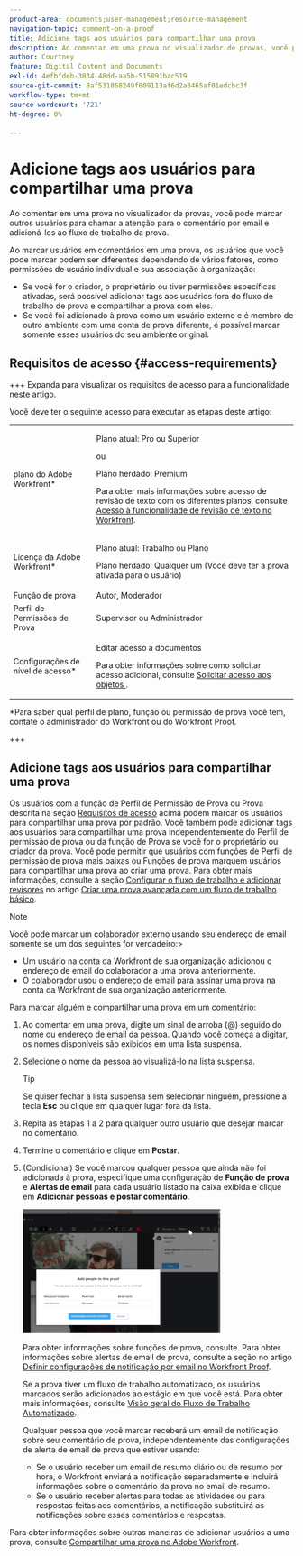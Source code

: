 ```yaml
---
product-area: documents;user-management;resource-management
navigation-topic: comment-on-a-proof
title: Adicione tags aos usuários para compartilhar uma prova
description: Ao comentar em uma prova no visualizador de provas, você pode marcar outros usuários para chamar a atenção para o comentário por email e adicioná-los ao fluxo de trabalho da prova.
author: Courtney
feature: Digital Content and Documents
exl-id: 4efbfdeb-3834-48dd-aa5b-515891bac519
source-git-commit: 8af531868249f609113af6d2a8465af01edcbc3f
workflow-type: tm+mt
source-wordcount: '721'
ht-degree: 0%

---
```


# Adicione tags aos usuários para compartilhar uma prova

Ao comentar em uma prova no visualizador de provas, você pode marcar outros usuários para chamar a atenção para o comentário por email e adicioná-los ao fluxo de trabalho da prova.

Ao marcar usuários em comentários em uma prova, os usuários que você pode marcar podem ser diferentes dependendo de vários fatores, como permissões de usuário individual e sua associação à organização:

* Se você for o criador, o proprietário ou tiver permissões específicas ativadas, será possível adicionar tags aos usuários fora do fluxo de trabalho de prova e compartilhar a prova com eles.
* Se você foi adicionado à prova como um usuário externo e é membro de outro ambiente com uma conta de prova diferente, é possível marcar somente esses usuários do seu ambiente original. <!--For more information, see [Proofing collaboration limitations with people outside of your organization](../../../../review-and-approve-work/proofing/tips-tricks-and-troubleshooting/collaboration-with-members-outside-of-your-organization.md)-->

## Requisitos de acesso {#access-requirements}

+++ Expanda para visualizar os requisitos de acesso para a funcionalidade neste artigo.

Você deve ter o seguinte acesso para executar as etapas deste artigo:

<table style="table-layout:auto"> 
 <col> 
 <col> 
 <tbody> 
  <tr> 
   <td role="rowheader">plano do Adobe Workfront*</td> 
   <td> <p>Plano atual: Pro ou Superior</p> <p>ou</p> <p>Plano herdado: Premium</p> <p>Para obter mais informações sobre acesso de revisão de texto com os diferentes planos, consulte <a href="/help/quicksilver/administration-and-setup/manage-workfront/configure-proofing/access-to-proofing-functionality.md" class="MCXref xref">Acesso à funcionalidade de revisão de texto no Workfront</a>.</p> </td> 
  </tr> 
  <tr> 
   <td role="rowheader">Licença da Adobe Workfront*</td> 
   <td> <p>Plano atual: Trabalho ou Plano</p> <p>Plano herdado: Qualquer um (Você deve ter a prova ativada para o usuário)</p> </td> 
  </tr> 
  <tr data-mc-conditions=""> 
   <td role="rowheader">Função de prova</td> 
   <td>Autor, Moderador</td> 
  </tr> 
  <tr data-mc-conditions=""> 
   <td role="rowheader">Perfil de Permissões de Prova </td> 
   <td>Supervisor ou Administrador</td> 
  </tr> 
  <tr data-mc-conditions=""> 
   <td role="rowheader">Configurações de nível de acesso*</td> 
   <td> <p>Editar acesso a documentos</p> <p>Para obter informações sobre como solicitar acesso adicional, consulte <a href="../../../../workfront-basics/grant-and-request-access-to-objects/request-access.md" class="MCXref xref">Solicitar acesso aos objetos </a>.</p> </td> 
  </tr> 
 </tbody> 
</table>

&#42;Para saber qual perfil de plano, função ou permissão de prova você tem, contate o administrador do Workfront ou do Workfront Proof.

+++

## Adicione tags aos usuários para compartilhar uma prova

Os usuários com a função de Perfil de Permissão de Prova ou Prova descrita na seção [Requisitos de acesso](#access-requirements) acima podem marcar os usuários para compartilhar uma prova por padrão. Você também pode adicionar tags aos usuários para compartilhar uma prova independentemente do Perfil de permissão de prova ou da função de Prova se você for o proprietário ou criador da prova. Você pode permitir que usuários com funções de Perfil de permissão de prova mais baixas ou Funções de prova marquem usuários para compartilhar uma prova ao criar uma prova. Para obter mais informações, consulte a seção [Configurar o fluxo de trabalho e adicionar revisores](../../../../review-and-approve-work/proofing/creating-proofs-within-workfront/configure-basic-proof-workflow.md#configur) no artigo [Criar uma prova avançada com um fluxo de trabalho básico](../../../../review-and-approve-work/proofing/creating-proofs-within-workfront/configure-basic-proof-workflow.md).

>[!NOTE]
>
>Você pode marcar um colaborador externo usando seu endereço de email somente se um dos seguintes for verdadeiro:>
>* Um usuário na conta da Workfront de sua organização adicionou o endereço de email do colaborador a uma prova anteriormente.
>* O colaborador usou o endereço de email para assinar uma prova na conta da Workfront de sua organização anteriormente.
>

Para marcar alguém e compartilhar uma prova em um comentário:

1. Ao comentar em uma prova, digite um sinal de arroba (@) seguido do nome ou endereço de email da pessoa. Quando você começa a digitar, os nomes disponíveis são exibidos em uma lista suspensa.
1. Selecione o nome da pessoa ao visualizá-lo na lista suspensa.

   >[!TIP]
   >
   >Se quiser fechar a lista suspensa sem selecionar ninguém, pressione a tecla **Esc** ou clique em qualquer lugar fora da lista.

1. Repita as etapas 1 a 2 para qualquer outro usuário que desejar marcar no comentário.
1. Termine o comentário e clique em **Postar**.
1. (Condicional) Se você marcou qualquer pessoa que ainda não foi adicionada à prova, especifique uma configuração de **Função de prova** e **Alertas de email** para cada usuário listado na caixa exibida e clique em **Adicionar pessoas e postar comentário**.

   ![](assets/add-people-to-proof-350x220.png)

   Para obter informações sobre funções de prova, consulte. Para obter informações sobre alertas de email de prova, consulte a seção no artigo [Definir configurações de notificação por email no Workfront Proof](../../../../workfront-proof/wp-emailsntfctns/email-alerts/config-email-notification-settings-wp.md).

   Se a prova tiver um fluxo de trabalho automatizado, os usuários marcados serão adicionados ao estágio em que você está. Para obter mais informações, consulte [Visão geral do Fluxo de Trabalho Automatizado](../../../../review-and-approve-work/proofing/proofing-overview/automated-workflow.md).

   Qualquer pessoa que você marcar receberá um email de notificação sobre seu comentário de prova, independentemente das configurações de alerta de email de prova que estiver usando:

   * Se o usuário receber um email de resumo diário ou de resumo por hora, o Workfront enviará a notificação separadamente e incluirá informações sobre o comentário da prova no email de resumo.
   * Se o usuário receber alertas para todas as atividades ou para respostas feitas aos comentários, a notificação substituirá as notificações sobre esses comentários e respostas.

Para obter informações sobre outras maneiras de adicionar usuários a uma prova, consulte [Compartilhar uma prova no Adobe Workfront](../../../../review-and-approve-work/proofing/managing-proofs-within-workfront/share-a-proof-in-workfront.md).
